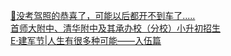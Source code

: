   
[🔴没考驾照的恭喜了，可能以后都开不到车了.....](http://www.dianyue.me/archives/969/zsks3fv4s52jf456/)  
[首师大附中、清华附中及其承办校（分校）小升初招生](http://www.dianyue.me/archives/008/45mmjnfwtzxtsyoe/)  
[E·建军节|人生有很多种可能——入伍篇](http://www.dianyue.me/archives/422/02y3ttlloom4qoiz/)